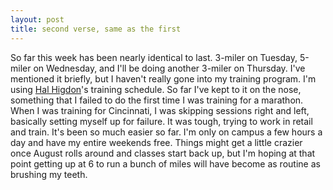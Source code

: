 ```yaml
---
layout: post
title: second verse, same as the first
---
```


So far this week has been nearly identical to last. 3-miler on Tuesday, 5-miler on Wednesday, and I'll be doing another 3-miler on Thursday. I've mentioned it briefly, but I haven't really gone into my training program. I'm using <a href="http://www.halhigdon.com/marathon/inter1.html">Hal Higdon</a>'s training schedule. So far I've kept to it on the nose, something that I failed to do the first time I was training for a marathon. When I was training for Cincinnati, I was skipping sessions right and left, basically setting myself up for failure. It was tough, trying to work in retail and train. It's been so much easier so far. I'm only on campus a few hours a day and have my entire weekends free. Things might get a little crazier once August rolls around and classes start back up, but I'm hoping at that point getting up at 6 to run a bunch of miles will have become as routine as brushing my teeth.
